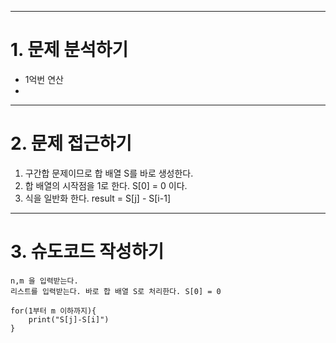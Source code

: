 
---
# 1. 문제 분석하기
- 1억번 연산
- 

---

# 2. 문제 접근하기

1. 구간합 문제이므로 합 배열 S를 바로 생성한다.
2. 합 배열의 시작점을 1로 한다. S[0] = 0 이다.
3. 식을 일반화 한다. result = S[j] - S[i-1]

---

# 3. 슈도코드 작성하기
~~~
n,m 을 입력받는다.
리스트를 입력받는다. 바로 합 배열 S로 처리한다. S[0] = 0

for(1부터 m 이하까지){
    print("S[j]-S[i]")
}

~~~